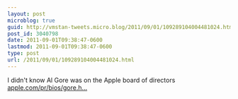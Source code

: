 ```yaml
---
layout: post
microblog: true
guid: http://vmstan-tweets.micro.blog/2011/09/01/109289104004481024.html
post_id: 3040798
date: 2011-09-01T09:38:47-0600
lastmod: 2011-09-01T09:38:47-0600
type: post
url: /2011/09/01/109289104004481024.html
---
```

I didn't know Al Gore was on the Apple board of directors <a href="http://www.apple.com/pr/bios/gore.html">apple.com/pr/bios/gore.h…</a>
